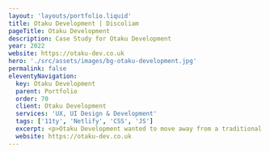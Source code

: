 ```yaml
---
layout: 'layouts/portfolio.liquid'
title: Otaku Development | Discoliam
pageTitle: Otaku Development
description: Case Study for Otaku Development
year: 2022
website: https://otaku-dev.co.uk
hero: './src/assets/images/bg-otaku-development.jpg'
permalink: false
eleventyNavigation:
  key: Otaku Development
  parent: Portfolio
  order: 70
  client: Otaku Development
  services: 'UX, UI Design & Development'
  tags: ['11ty', 'Netlify', 'CSS', 'JS']
  excerpt: <p>Otaku Development wanted to move away from a traditional LAMP Stack and redesign its website at the same time. I took their new brand and worked up a new UX & UI experience. This was developed into a static website using 11ty, allowing Dan to easily host and update his website as required, reduce hosting costs and dramatically increase the site's performance and SEO scores.</p>
  website: https://otaku-dev.co.uk
---
```

